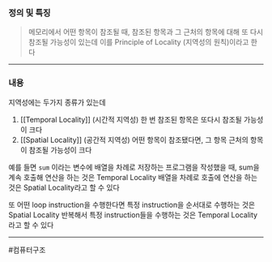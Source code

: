 ### 정의 및 특징
>메모리에서 어떤 항목이 참조될 때, 참조된 항목과 그 근처의 항목에 대해 또 다시 참조될 가능성이 있는데 이를 Principle of Locality (지역성의 원칙)이라고 한다
---
###  내용

지역성에는 두가지 종류가 있는데

1. [[Temporal Locality]] (시간적 지역성)
	  한 번 참조된 항목은 또다시 참조될 가능성이 크다
2. [[Spatial Locality]] (공간적 지역성)
	  어떤 항목이 참조됐다면, 그 항목 근처의 항목이 참조될 가능성이 크다

예를 들면 `sum` 이라는 변수에 배열을 차례로 저장하는 프로그램을 작성했을 때, 
sum을 계속 호출해 연산을 하는 것은 Temporal Locality
배열을 차례로 호출에 연산을 하는 것은 Spatial Locality라고 할 수 있다

또 어떤 loop instruction을 수행한다면
특정 instruction을 순서대로 수행하는 것은 Spatial Locality
반복해서 특정 instruction들을 수행하는 것은 Temporal Locality라고 할 수 있다

---
#컴퓨터구조 